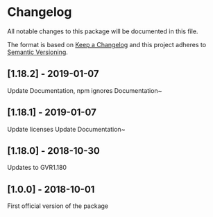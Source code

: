 # Changelog
All notable changes to this package will be documented in this file.

The format is based on [Keep a Changelog](http://keepachangelog.com/en/1.0.0/)
and this project adheres to [Semantic Versioning](http://semver.org/spec/v2.0.0.html).

## [1.18.2] - 2019-01-07

Update Documentation, npm ignores Documentation~

## [1.18.1] - 2019-01-07

Update licenses
Update Documentation~

## [1.18.0] - 2018-10-30

Updates to GVR1.180

## [1.0.0] - 2018-10-01

First official version of the package
